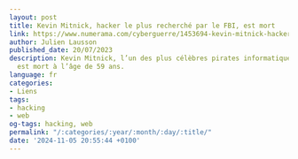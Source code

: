 ```yaml
---
layout: post
title: Kevin Mitnick, hacker le plus recherché par le FBI, est mort
link: https://www.numerama.com/cyberguerre/1453694-kevin-mitnick-hacker-le-plus-recherche-par-le-fbi-est-mort.html
author: Julien Lausson
published_date: 20/07/2023
description: Kevin Mitnick, l’un des plus célèbres pirates informatiques au monde,
  est mort à l’âge de 59 ans.
language: fr
categories:
- Liens
tags:
- hacking
- web
og-tags: hacking, web
permalink: "/:categories/:year/:month/:day/:title/"
date: '2024-11-05 20:55:44 +0100'
---
```

